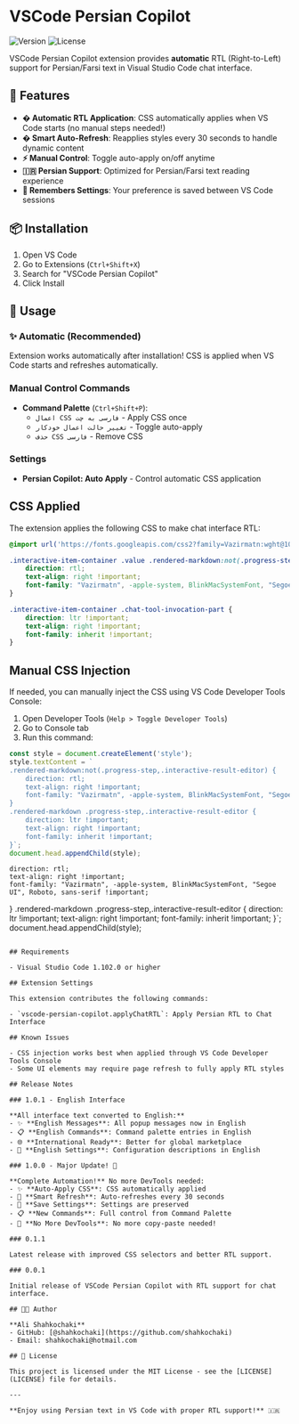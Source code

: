 # VSCode Persian Copilot

![Version](https://img.shields.io/badge/version-1.0.1-blue)
![License](https://img.shields.io/badge/license-MIT-green)

VSCode Persian Copilot extension provides **automatic** RTL (Right-to-Left) support for Persian/Farsi text in Visual Studio Code chat interface.

## 🌟 Features

- **� Automatic RTL Application**: CSS automatically applies when VS Code starts (no manual steps needed!)
- **� Smart Auto-Refresh**: Reapplies styles every 30 seconds to handle dynamic content
- **⚡ Manual Control**: Toggle auto-apply on/off anytime
- **🇮🇷 Persian Support**: Optimized for Persian/Farsi text reading experience
- **💾 Remembers Settings**: Your preference is saved between VS Code sessions

## 📦 Installation

1. Open VS Code
2. Go to Extensions (`Ctrl+Shift+X`)
3. Search for "VSCode Persian Copilot"
4. Click Install

## 🚀 Usage

### ✨ Automatic (Recommended)
Extension works automatically after installation! CSS is applied when VS Code starts and refreshes automatically.

### Manual Control Commands
- **Command Palette** (`Ctrl+Shift+P`):
  - `اعمال CSS فارسی به چت` - Apply CSS once
  - `تغییر حالت اعمال خودکار` - Toggle auto-apply
  - `حذف CSS فارسی` - Remove CSS

### Settings
- **Persian Copilot: Auto Apply** - Control automatic CSS application

## CSS Applied

The extension applies the following CSS to make chat interface RTL:

```css
@import url('https://fonts.googleapis.com/css2?family=Vazirmatn:wght@100..900&display=swap');

.interactive-item-container .value .rendered-markdown:not(.progress-step,.interactive-result-editor) {
	direction: rtl;
	text-align: right !important;
	font-family: "Vazirmatn", -apple-system, BlinkMacSystemFont, "Segoe UI", Roboto, sans-serif !important;
}

.interactive-item-container .chat-tool-invocation-part {
	direction: ltr !important;
	text-align: right !important;
	font-family: inherit !important;
}
```

## Manual CSS Injection

If needed, you can manually inject the CSS using VS Code Developer Tools Console:

1. Open Developer Tools (`Help > Toggle Developer Tools`)
2. Go to Console tab
3. Run this command:

```javascript
const style = document.createElement('style');
style.textContent = `
.rendered-markdown:not(.progress-step,.interactive-result-editor) {
    direction: rtl;
    text-align: right !important;
    font-family: "Vazirmatn", -apple-system, BlinkMacSystemFont, "Segoe UI", Roboto, sans-serif !important;
}
.rendered-markdown .progress-step,.interactive-result-editor {
    direction: ltr !important;
    text-align: right !important;
    font-family: inherit !important;
}`;
document.head.appendChild(style);
```
    direction: rtl;
    text-align: right !important;
    font-family: "Vazirmatn", -apple-system, BlinkMacSystemFont, "Segoe UI", Roboto, sans-serif !important;
}
.rendered-markdown .progress-step,.interactive-result-editor {
    direction: ltr !important;
    text-align: right !important;
    font-family: inherit !important;
}`;
document.head.appendChild(style);
```

## Requirements

- Visual Studio Code 1.102.0 or higher

## Extension Settings

This extension contributes the following commands:

- `vscode-persian-copilot.applyChatRTL`: Apply Persian RTL to Chat Interface

## Known Issues

- CSS injection works best when applied through VS Code Developer Tools Console
- Some UI elements may require page refresh to fully apply RTL styles

## Release Notes

### 1.0.1 - English Interface

**All interface text converted to English:**
- ✨ **English Messages**: All popup messages now in English
- 📋 **English Commands**: Command palette entries in English
- 🌐 **International Ready**: Better for global marketplace
- 🔧 **English Settings**: Configuration descriptions in English

### 1.0.0 - Major Update! 🎉

**Complete Automation!** No more DevTools needed:
- ✨ **Auto-Apply CSS**: CSS automatically applied
- 🔄 **Smart Refresh**: Auto-refreshes every 30 seconds  
- 💾 **Save Settings**: Settings are preserved
- 📋 **New Commands**: Full control from Command Palette
- 🚫 **No More DevTools**: No more copy-paste needed!

### 0.1.1

Latest release with improved CSS selectors and better RTL support.

### 0.0.1

Initial release of VSCode Persian Copilot with RTL support for chat interface.

## 👨‍💻 Author

**Ali Shahkochaki**
- GitHub: [@shahkochaki](https://github.com/shahkochaki)
- Email: shahkochaki@hotmail.com

## 📄 License

This project is licensed under the MIT License - see the [LICENSE](LICENSE) file for details.

---

**Enjoy using Persian text in VS Code with proper RTL support!** 🇮🇷
